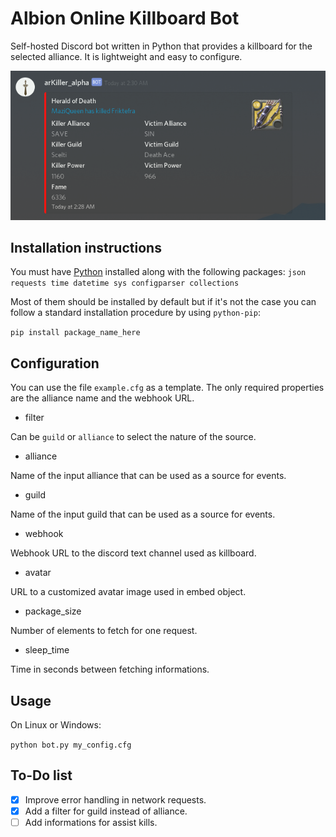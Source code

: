 Albion Online Killboard Bot
===========================

Self-hosted Discord bot written in Python that provides a killboard for the selected alliance.
It is lightweight and easy to configure.

![example](https://github.com/GuillaumeFavelier/arKiller/blob/master/screenshot.png "Example")

Installation instructions
-------------------------

You must have [Python](https://www.python.org/downloads/) installed along with the following packages:
`json requests time datetime sys configparser collections`

Most of them should be installed by default but if it's not the case you can follow a standard installation procedure by using `python-pip`:

`pip install package_name_here`

Configuration
-------------

You can use the file `example.cfg` as a template. The only required properties are the alliance name and the webhook URL.

* filter

Can be `guild` or `alliance` to select the nature of the source.

* alliance

Name of the input alliance that can be used as a source for events.

* guild

Name of the input guild that can be used as a source for events.

* webhook

Webhook URL to the discord text channel used as killboard.

* avatar

URL to a customized avatar image used in embed object.

* package_size

Number of elements to fetch for one request.

* sleep_time

Time in seconds between fetching informations.

Usage
-----

On Linux or Windows:

`python bot.py my_config.cfg`


To-Do list
----------
- [x] Improve error handling in network requests.
- [x] Add a filter for guild instead of alliance.
- [ ] Add informations for assist kills.
